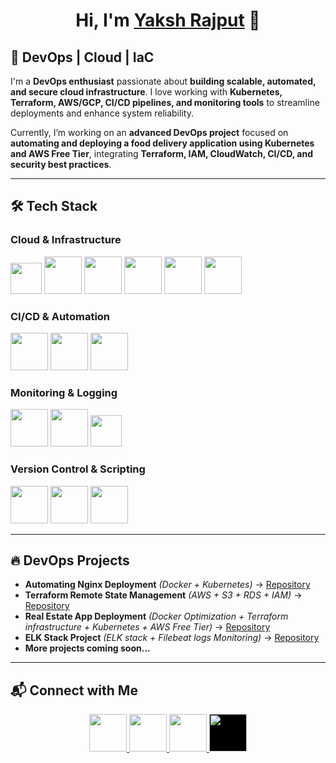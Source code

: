 # <h1 align="center">Hi, I'm <a href="https://www.linkedin.com/in/yaksh7" > Yaksh Rajput</a> 👋</h1>  

## 🚀 DevOps | Cloud | IaC 

I'm a **DevOps enthusiast** passionate about **building scalable, automated, and secure cloud infrastructure**. I love working with **Kubernetes, Terraform, AWS/GCP, CI/CD pipelines, and monitoring tools** to streamline deployments and enhance system reliability.  

Currently, I’m working on an **advanced DevOps project** focused on **automating and deploying a food delivery application using Kubernetes and AWS Free Tier**, integrating **Terraform, IAM, CloudWatch, CI/CD, and security best practices**.  

---

## 🛠  Tech Stack  

### **Cloud & Infrastructure**  
<p align="left">
  <img src="https://upload.wikimedia.org/wikipedia/commons/9/93/Amazon_Web_Services_Logo.svg" height="50"/>
  <img src="https://cdn.jsdelivr.net/gh/devicons/devicon@latest/icons/azure/azure-original.svg" height="60"/>
  <img src="https://cdn.jsdelivr.net/gh/devicons/devicon@latest/icons/azuredevops/azuredevops-original.svg" height="60"/>
  <img src="https://cdn.jsdelivr.net/gh/devicons/devicon/icons/terraform/terraform-original.svg" height="60"/>
  <img src="https://cdn.jsdelivr.net/gh/devicons/devicon/icons/kubernetes/kubernetes-plain.svg" height="60"/>
  <img src="https://cdn.jsdelivr.net/gh/devicons/devicon/icons/docker/docker-original.svg" height="60"/>
</p>

### **CI/CD & Automation**  
<p align="left">
  <img src="https://cdn.jsdelivr.net/gh/devicons/devicon/icons/jenkins/jenkins-original.svg" height="60"/>
  <img src="https://upload.wikimedia.org/wikipedia/commons/a/ae/Github-desktop-logo-symbol.svg" height="60"/>
  <img src="https://cdn.jsdelivr.net/gh/devicons/devicon/icons/ansible/ansible-original.svg" height="60"/>
</p>

### **Monitoring & Logging**  
<p align="left">
  <img src="https://cdn.jsdelivr.net/gh/devicons/devicon/icons/prometheus/prometheus-original.svg" height="60"/>
  <img src="https://cdn.jsdelivr.net/gh/devicons/devicon/icons/grafana/grafana-original.svg" height="60"/>
  <img src="https://cdn.jsdelivr.net/gh/devicons/devicon@latest/icons/elasticsearch/elasticsearch-plain.svg" height="50"/>
</p>

### **Version Control & Scripting**  
<p align="left">
  <img src="https://cdn.jsdelivr.net/gh/devicons/devicon/icons/git/git-original.svg" height="60"/>
  <img src="https://cdn.jsdelivr.net/gh/devicons/devicon/icons/bash/bash-original.svg" height="60"/>
  <img src="https://cdn.jsdelivr.net/gh/devicons/devicon/icons/python/python-original.svg" height="60"/> 
</p>

---

## 🔥 DevOps Projects  

- **Automating Nginx Deployment** *(Docker + Kubernetes)* → [Repository](https://github.com/y7ksh-r/Nginx-Deployment-using-Docker-and-K8s)
- **Terraform Remote State Management** *(AWS + S3 + RDS + IAM)* → [Repository](https://github.com/y7ksh-r/terraform-remote-state-management) 
- **Real Estate App Deployment** *(Docker Optimization + Terraform infrastructure + Kubernetes + AWS Free Tier)* → [Repository](https://github.com/y7ksh-r/Real-Estate)
- **ELK Stack Project** *(ELK stack + Filebeat logs Monitoring)* → [Repository](https://github.com/y7ksh-r/ELK-Stack-Project)
- **More projects coming soon...**  

---

## 📬 Connect with Me  

<p align="center">
  <a href="https://www.linkedin.com/in/yaksh7/">
    <img src="https://cdn.jsdelivr.net/gh/devicons/devicon/icons/linkedin/linkedin-original.svg" height="60"/>
  </a>
  <a href="mailto:yakshrajput77@gmail.com">
    <img src="https://cdn.jsdelivr.net/gh/devicons/devicon/icons/google/google-original.svg" height="60"/>
  </a>
  <a href="https://medium.com/@yakshrajput77">
    <img src="https://api.iconify.design/simple-icons:medium.svg?color=white" width="60" height="60" style="object-fit: contain;" />
  </a>
  <a href="https://dev.to/yakshrajput7">
    <img src="https://www.vectorlogo.zone/logos/devto/devto-icon.svg" width="60" height="60" style="background-color: black; object-fit: contain;" />
  </a>
</p>
